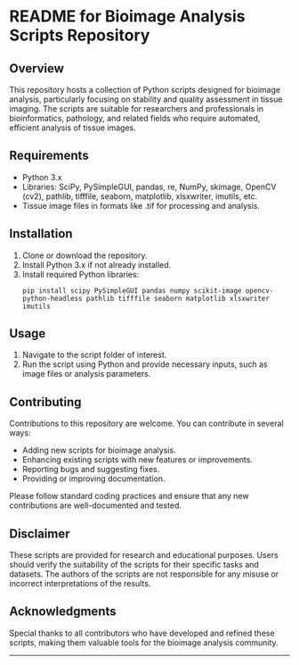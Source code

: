 # README for Bioimage Analysis Scripts Repository

## Overview
This repository hosts a collection of Python scripts designed for bioimage analysis, particularly focusing on stability and quality assessment in tissue imaging. The scripts are suitable for researchers and professionals in bioinformatics, pathology, and related fields who require automated, efficient analysis of tissue images.

## Requirements

- Python 3.x
- Libraries: SciPy, PySimpleGUI, pandas, re, NumPy, skimage, OpenCV (cv2), pathlib, tifffile, seaborn, matplotlib, xlsxwriter, imutils, etc.
- Tissue image files in formats like .tif for processing and analysis.

## Installation

1. Clone or download the repository.
2. Install Python 3.x if not already installed.
3. Install required Python libraries:
   ```
   pip install scipy PySimpleGUI pandas numpy scikit-image opencv-python-headless pathlib tifffile seaborn matplotlib xlsxwriter imutils
   ```

## Usage

1. Navigate to the script folder of interest.
3. Run the script using Python and provide necessary inputs, such as image files or analysis parameters.

## Contributing

Contributions to this repository are welcome. You can contribute in several ways:

- Adding new scripts for bioimage analysis.
- Enhancing existing scripts with new features or improvements.
- Reporting bugs and suggesting fixes.
- Providing or improving documentation.

Please follow standard coding practices and ensure that any new contributions are well-documented and tested.

## Disclaimer

These scripts are provided for research and educational purposes. Users should verify the suitability of the scripts for their specific tasks and datasets. The authors of the scripts are not responsible for any misuse or incorrect interpretations of the results.


## Acknowledgments

Special thanks to all contributors who have developed and refined these scripts, making them valuable tools for the bioimage analysis community.

---
